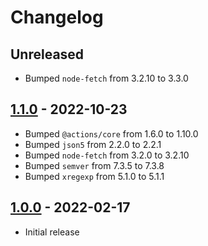 # Changelog

## Unreleased

- Bumped `node-fetch` from 3.2.10 to 3.3.0

## [1.1.0](https://github.com/xt0rted/dotnet-sdk-updater/compare/v1.0.0...v1.1.0) - 2022-10-23

- Bumped `@actions/core` from 1.6.0 to 1.10.0
- Bumped `json5` from 2.2.0 to 2.2.1
- Bumped `node-fetch` from 3.2.0 to 3.2.10
- Bumped `semver` from 7.3.5 to 7.3.8
- Bumped `xregexp` from 5.1.0 to 5.1.1

## [1.0.0](https://github.com/xt0rted/dotnet-sdk-updater/releases/tag/v1.0.0) - 2022-02-17

- Initial release
